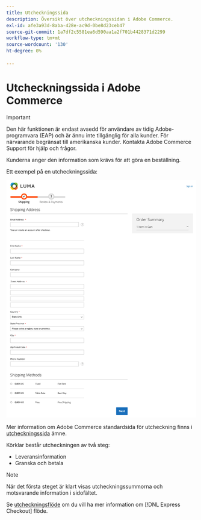 ```yaml
---
title: Utcheckningssida
description: Översikt över utcheckningssidan i Adobe Commerce.
exl-id: afe3a93d-8aba-428e-ac9d-0be8d23ceb47
source-git-commit: 1a7df2c5581ea6d590aa1a2f701b4428371d2299
workflow-type: tm+mt
source-wordcount: '130'
ht-degree: 0%

---
```


# Utcheckningssida i Adobe Commerce

>[!IMPORTANT]
>
> Den här funktionen är endast avsedd för användare av tidig Adobe-programvara (EAP) och är ännu inte tillgänglig för alla kunder. För närvarande begränsat till amerikanska kunder. Kontakta Adobe Commerce Support för hjälp och frågor.

Kunderna anger den information som krävs för att göra en beställning.

Ett exempel på en utcheckningssida:

![Utcheckningssida](assets/checkout-page.png)

Mer information om Adobe Commerce standardsida för utcheckning finns i [utcheckningssida](https://docs.magento.com/user-guide/quick-tour/checkout-page.html) ämne.

Körklar består utcheckningen av två steg:

- Leveransinformation
- Granska och betala

>[!NOTE]
>
> När det första steget är klart visas utcheckningssummorna och motsvarande information i sidofältet.

Se [utcheckningsflöde](../express-checkout/onboarding.md) om du vill ha mer information om [!DNL Express Checkout] flöde.
